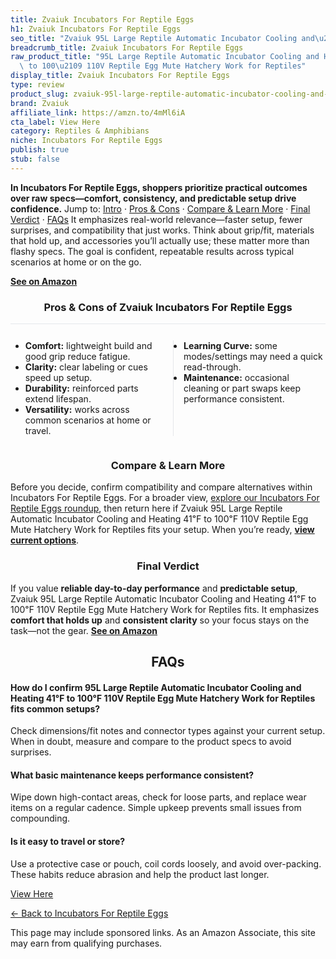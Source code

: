 ```yaml
---
title: Zvaiuk Incubators For Reptile Eggs
h1: Zvaiuk Incubators For Reptile Eggs
seo_title: "Zvaiuk 95L Large Reptile Automatic Incubator Cooling and\u2026"
breadcrumb_title: Zvaiuk Incubators For Reptile Eggs
raw_product_title: "95L Large Reptile Automatic Incubator Cooling and Heating 41\u2109\
  \ to 100\u2109 110V Reptile Egg Mute Hatchery Work for Reptiles"
display_title: Zvaiuk Incubators For Reptile Eggs
type: review
product_slug: zvaiuk-95l-large-reptile-automatic-incubator-cooling-and-heating-41-to-1c932dc7
brand: Zvaiuk
affiliate_link: https://amzn.to/4mMl6iA
cta_label: View Here
category: Reptiles & Amphibians
niche: Incubators For Reptile Eggs
publish: true
stub: false
---
```


<div id="intro" class="full-width"><p><strong>In Incubators For Reptile Eggs, shoppers prioritize practical outcomes over raw specs&mdash;comfort, consistency, and predictable setup drive confidence.</strong> Jump to: <a href="#intro">Intro</a> · <a href="#pros-cons">Pros &amp; Cons</a> · <a href="#compare-more">Compare &amp; Learn More</a> · <a href="#verdict">Final Verdict</a> · <a href="#faqs">FAQs</a> It emphasizes real-world relevance&mdash;faster setup, fewer surprises, and compatibility that just works. Think about grip/fit, materials that hold up, and accessories you’ll actually use; these matter more than flashy specs. The goal is confident, repeatable results across typical scenarios at home or on the go.</p><p><a href="https://amzn.to/4mMl6iA" rel="nofollow sponsored noopener" target="_blank"><strong>See on Amazon</strong></a></p></div>
<h3 id="pros-cons" style="text-align:center;">Pros &amp; Cons of Zvaiuk Incubators For Reptile Eggs</h3>
<div class="pc-grid" style="display:grid;grid-template-columns:1fr 1fr;gap:16px;border-top:1px solid #e5e7eb;padding-top:12px;">
  <ul>
    <li><strong>Comfort:</strong> lightweight build and good grip reduce fatigue.</li>
    <li><strong>Clarity:</strong> clear labeling or cues speed up setup.</li>
    <li><strong>Durability:</strong> reinforced parts extend lifespan.</li>
    <li><strong>Versatility:</strong> works across common scenarios at home or travel.</li>
  </ul>
  <ul style="border-left:1px solid #e5e7eb;padding-left:16px;">
    <li><strong>Learning Curve:</strong> some modes/settings may need a quick read-through.</li>
    <li><strong>Maintenance:</strong> occasional cleaning or part swaps keep performance consistent.</li>
  </ul>
</div>


<h3 id="compare-more" style="text-align:center;">Compare &amp; Learn More</h3>
<p>Before you decide, confirm compatibility and compare alternatives within Incubators For Reptile Eggs. For a broader view, <a href="#">explore our Incubators For Reptile Eggs roundup</a>, then return here if Zvaiuk 95L Large Reptile Automatic Incubator Cooling and Heating 41℉ to 100℉ 110V Reptile Egg Mute Hatchery Work for Reptiles fits your setup. When you’re ready, <a href="https://amzn.to/4mMl6iA" rel="nofollow sponsored noopener" target="_blank"><strong>view current options</strong></a>.</p>

<h3 id="verdict" style="text-align:center;">Final Verdict</h3>
<p>If you value <strong>reliable day-to-day performance</strong> and <strong>predictable setup</strong>, Zvaiuk 95L Large Reptile Automatic Incubator Cooling and Heating 41℉ to 100℉ 110V Reptile Egg Mute Hatchery Work for Reptiles fits. It emphasizes <strong>comfort that holds up</strong> and <strong>consistent clarity</strong> so your focus stays on the task&mdash;not the gear. <a href="https://amzn.to/4mMl6iA" rel="nofollow sponsored noopener" target="_blank"><strong>See on Amazon</strong></a></p>

<h2 id="faqs" style="text-align:center;">FAQs</h2>
<h4><strong>How do I confirm 95L Large Reptile Automatic Incubator Cooling and Heating 41℉ to 100℉ 110V Reptile Egg Mute Hatchery Work for Reptiles fits common setups?</strong></h4>
<p>Check dimensions/fit notes and connector types against your current setup. When in doubt, measure and compare to the product specs to avoid surprises.</p>
<h4><strong>What basic maintenance keeps performance consistent?</strong></h4>
<p>Wipe down high-contact areas, check for loose parts, and replace wear items on a regular cadence. Simple upkeep prevents small issues from compounding.</p>
<h4><strong>Is it easy to travel or store?</strong></h4>
<p>Use a protective case or pouch, coil cords loosely, and avoid over-packing. These habits reduce abrasion and help the product last longer.</p>

<p><a class="btn" href="https://amzn.to/4mMl6iA" target="_blank" rel="nofollow sponsored noopener">View Here</a></p>
<p><a href="/roundups/reptiles-amphibians/incubators-for-reptile-eggs/">← Back to Incubators For Reptile Eggs</a></p>
<aside class="disclosure">This page may include sponsored links. As an Amazon Associate, this site may earn from qualifying purchases.</aside>
